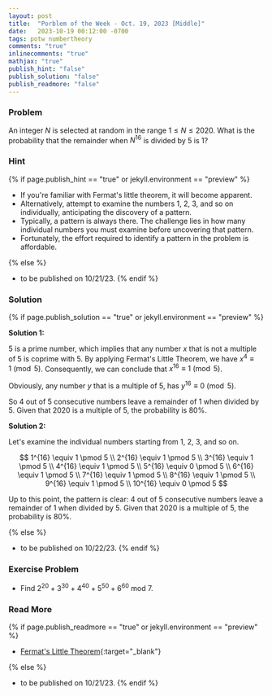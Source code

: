 ```yaml
---
layout: post
title:  "Porblem of the Week - Oct. 19, 2023 [Middle]"
date:   2023-10-19 00:12:00 -0700
tags: potw numbertheory
comments: "true"
inlinecomments: "true"
mathjax: "true"
publish_hint: "false"
publish_solution: "false"
publish_readmore: "false"
---
```

### Problem

An integer $N$ is selected at random in the range $1 \leq N \leq 2020$. What is the probability that the remainder when $N^{16}$ is divided by $5$ is $1$?

<!--more-->

### Hint
{% if page.publish_hint == "true" or jekyll.environment == "preview" %}

- If you're familiar with Fermat's little theorem, it will become apparent.
- Alternatively, attempt to examine the numbers 1, 2, 3, and so on individually, anticipating the discovery of a pattern. 
- Typically, a pattern is always there. The challenge lies in how many individual numbers you must examine before uncovering that pattern.
- Fortunately, the effort required to identify a pattern in the problem is affordable.

{% else %}
- to be published on 10/21/23.
{% endif %}

### Solution 
{% if page.publish_solution == "true" or jekyll.environment == "preview" %}

**Solution 1:** 

$5$ is a prime number, which implies that any number $x$ that is not a multiple of $5$ is coprime with $5$. By applying Fermat's Little Theorem, we have $x^4 \equiv 1 \pmod 5$. Consequently, we can conclude that $x^{16} \equiv 1 \pmod 5$.

Obviously, any number $y$ that is a multiple of $5$, has $y^{16} \equiv 0 \pmod 5$. 

So $4$ out of $5$ consecutive numbers leave a remainder of $1$ when divided by $5$. Given that $2020$ is a multiple of $5$, the probability is $80\%$.

**Solution 2:** 

Let's examine the individual numbers starting from 1, 2, 3, and so on.

$$
1^{16} \equiv 1 \pmod 5 \\
2^{16} \equiv 1 \pmod 5 \\
3^{16} \equiv 1 \pmod 5 \\
4^{16} \equiv 1 \pmod 5 \\
5^{16} \equiv 0 \pmod 5 \\
6^{16} \equiv 1 \pmod 5 \\
7^{16} \equiv 1 \pmod 5 \\
8^{16} \equiv 1 \pmod 5 \\
9^{16} \equiv 1 \pmod 5 \\
10^{16} \equiv 0 \pmod 5
$$

Up to this point, the pattern is clear: $4$ out of $5$ consecutive numbers leave a remainder of $1$ when divided by $5$. Given that $2020$ is a multiple of $5$, the probability is $80\%$.

{% else %}
- to be published on 10/22/23.
{% endif %}

### Exercise Problem
- Find $2^{20} + 3^{30} + 4^{40} + 5^{50} + 6^{60}$ mod $7$.

### Read More
{% if page.publish_readmore == "true" or jekyll.environment == "preview" %}

- [Fermat's Little Theorem](https://artofproblemsolving.com/wiki/index.php/Fermat%27s_Little_Theorem#Problems){:target="_blank"}

{% else %}
- to be published on 10/21/23.
{% endif %}
